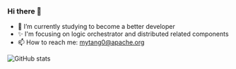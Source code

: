 ### Hi there 👋

<!--
**mytang0/mytang0** is a ✨ _special_ ✨ repository because its `README.md` (this file) appears on your GitHub profile.
-->
- 🌱 I’m currently studying to become a better developer
- ✨ I'm focusing on logic orchestrator and distributed related components
- 📫 How to reach me: mytang0@apache.org

![GitHub stats](https://github-readme-stats.vercel.app/api?username=mytang0&show_icons=true&theme=radical)
